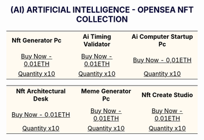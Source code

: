 <h2><center><font color="000033"> (AI) ARTIFICIAL INTELLIGENCE - OPENSEA NFT COLLECTION </font></center></h2>

<center>
<table style="width:100%;text-align:left;border-collapse:collapse;background-color:#FFFAF0;">
      <tr style="background-color:yellowgreen;color:#FFFAF0;"></tr>
  <tr>
    <th><font color="#000000"><center>Nft Generator Pc</center></font></th>
    <th><font color="#000000"><center>Ai Timing Validator</center></font></th>
    <th><font color="#000000"><center>Ai Computer Startup Pc</center></font></th>
  </tr>
  <tr>
    <td></td>
    <td></td>
    <td></td>
  </tr>
  <tr>
    <td><a href=" https://opensea.io/Opraks" target="_blank"><font color="#000000"><center>Buy Now - 0,01ETH</center></font></a></td>
    <td><a href=" https://opensea.io/Opraks" target="_blank"><font color="#000000"><center>Buy Now - 0,01ETH</center></font></a></td>
    <td><a href=" https://opensea.io/Opraks" target="_blank"><font color="#000000"><center>Buy Now - 0,01ETH</center></font></a></td>
  </tr>
  <tr>
    <td><a href=" https://opensea.io/Opraks" target="_blank"><font color="#000000"><center>Quantity x10</center></font></a></td>
    <td><a href=" https://opensea.io/Opraks" target="_blank"><font color="#000000"><center>Quantity x10</center></font></a></td>
    <td><a href=" https://opensea.io/Opraks" target="_blank"><font color="#000000"><center>Quantity x10</center></font></a></td>
  </tr>
</table>


<table style="width:100%;text-align:left;border-collapse:collapse;background-color:#FFFAF0;">
      <tr style="background-color:yellowgreen;color:#FFFAF0;"></tr>
  <tr>
    <th><font color="#000000"><center>Nft Architectural Desk</center></font></th>
    <th><font color="#000000"><center>Meme Generator Pc</center></font></th>
    <th><font color="#000000"><center>Nft Create Studio</center></font></th>
  </tr>
  <tr>
    <td></td>
    <td></td>
    <td></td>
  </tr>
  <tr>
    <td><a href=" https://opensea.io/Opraks" target="_blank"><font color="#000000"><center>Buy Now - 0,01ETH</center></font></a></td>
    <td><a href=" https://opensea.io/Opraks" target="_blank"><font color="#000000"><center>Buy Now - 0,01ETH</center></font></a></td>
    <td><a href=" https://opensea.io/Opraks" target="_blank"><font color="#000000"><center>Buy Now - 0,01ETH</center></font></a></td>
  </tr>
  <tr>
   <td><a href=" https://opensea.io/Opraks" target="_blank"><font color="#000000"><center>Quantity x10</center></font></a></td>
   <td><a href=" https://opensea.io/Opraks" target="_blank"><font color="#000000"><center>Quantity x10</center></font></a></td>
   <td><a href=" https://opensea.io/Opraks" target="_blank"><font color="#000000"><center>Quantity x10</center></font></a></td>
  </tr>
</table>
</center>
